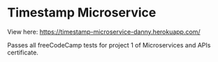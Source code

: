 # Timestamp Microservice

View here: https://timestamp-microservice-danny.herokuapp.com/

Passes all freeCodeCamp tests for project 1 of Microservices and APIs certificate.
